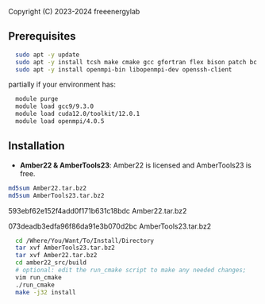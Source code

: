 Copyright (C) 2023-2024 freeenergylab
## Prerequisites
```bash
  sudo apt -y update
  sudo apt -y install tcsh make cmake gcc gfortran flex bison patch bc wget xorg-dev libbz2-dev
  sudo apt -y install openmpi-bin libopenmpi-dev openssh-client
```
partially if your environment has:
```bash
  module purge
  module load gcc9/9.3.0
  module load cuda12.0/toolkit/12.0.1
  module load openmpi/4.0.5
```

## Installation
- **Amber22 & AmberTools23**: Amber22 is licensed and AmberTools23 is free.
```bash
md5sum Amber22.tar.bz2
md5sum AmberTools23.tar.bz2
```
593ebf62e152f4add0f171b631c18bdc  Amber22.tar.bz2

073deadb3edfa96f86da91e3b070d2bc  AmberTools23.tar.bz2
```bash
  cd /Where/You/Want/To/Install/Directory
  tar xvf AmberTools23.tar.bz2
  tar xvf Amber22.tar.bz2
  cd amber22_src/build
  # optional: edit the run_cmake script to make any needed changes;
  vim run_cmake
  ./run_cmake
  make -j32 install
```
